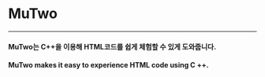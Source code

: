 # MuTwo
***
#### MuTwo는 C++을 이용해 HTML코드를 쉽게 체험할 수 있게 도와줍니다.
#### MuTwo makes it easy to experience HTML code using C ++.
